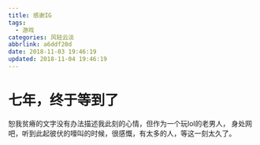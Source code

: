 ```yaml
---
title: 感谢IG
tags:
  - 游戏
categories: 风轻云淡
abbrlink: a6ddf20d
date: 2018-11-03 19:46:19
updated: 2018-11-04 19:46:19
---
```

# 七年，终于等到了
恕我贫瘠的文字没有办法描述我此刻的心情，但作为一个玩lol的老男人，
身处网吧，听到此起彼伏的嚎叫的时候，很感慨，有太多的人，等这一刻太久了。